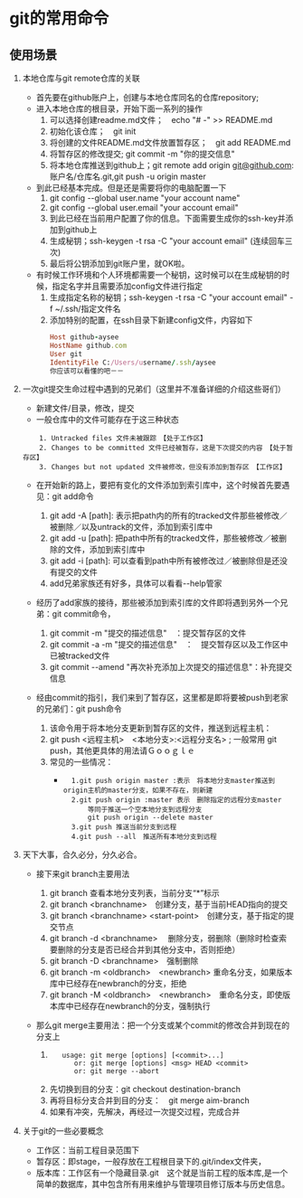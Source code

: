 # git的常用命令
## 使用场景
1. 本地仓库与git remote仓库的关联
    * 首先要在github账户上，创建与本地仓库同名的仓库repository;
    * 进入本地仓库的根目录，开始下面一系列的操作
        1. 可以选择创建readme.md文件；　echo "# -" >> README.md
        2. 初始化该仓库；　git init
        3. 将创建的文件README.md文件放置暂存区；　git add README.md
        4. 将暂存区的修改提交; git commit -m "你的提交信息"
        5. 将本地仓库推送到github上；git remote add origin git@github.com:账户名/仓库名.git,git push -u origin master
    * 到此已经基本完成。但是还是需要将你的电脑配置一下
        1. git config --global user.name "your account name"
        2. git config --global user.email "your account email"
        3. 到此已经在当前用户配置了你的信息。下面需要生成你的ssh-key并添加到github上
        4. 生成秘钥；ssh-keygen -t rsa -C "your account email" (连续回车三次)
        5. 最后将公钥添加到git账户里，就OK啦。
    * 有时候工作环境和个人环境都需要一个秘钥，这时候可以在生成秘钥的时候，指定名字并且需要添加config文件进行指定
        1. 生成指定名称的秘钥；ssh-keygen -t rsa -C "your account email" -f ~/.ssh/指定文件名
        2. 添加特别的配置，在ssh目录下新建config文件，内容如下
            ```ruby
            Host github-aysee
            HostName github.com
            User git
            IdentityFile C:/Users/username/.ssh/aysee
            你应该可以看懂的吧－－
            ```

2. 一次git提交生命过程中遇到的兄弟们（这里并不准备详细的介绍这些哥们）
    * 新建文件/目录，修改，提交
    * 一般仓库中的文件可能存在于这三种状态
    ```
        1. Untracked files 文件未被跟踪　【处于工作区】
        2. Changes to be committed 文件已经被暂存，这是下次提交的内容　【处于暂存区】
        3. Changes but not updated 文件被修改，但没有添加到暂存区　【工作区】
    ```
    * 在开始新的路上，要把有变化的文件添加到索引库中，这个时候首先要遇见：git add命令
        1. git add -A \[path]: 表示把path内的所有的tracked文件那些被修改／被删除／以及untrack的文件，添加到索引库中
        2. git add -u \[path]: 把path中所有的tracked文件，那些被修改／被删除的文件，添加到索引库中
        3. git add -i \[path]: 可以查看到path中所有被修改过／被删除但是还没有提交的文件
        4. add兄弟家族还有好多，具体可以看看--help管家
        
    * 经历了add家族的接待，那些被添加到索引库的文件即将遇到另外一个兄弟：git commit命令，
        1. git commit -m "提交的描述信息"　：提交暂存区的文件
        2. git commit -a -m "提交的描述信息"　：　提交暂存区以及工作区中已被tracked文件
        3. git commit --amend "再次补充添加上次提交的描述信息"：补充提交信息
    * 经由commit的指引，我们来到了暂存区，这里都是即将要被push到老家的兄弟们：git push命令
        1. 该命令用于将本地分支更新到暂存区的文件，推送到远程主机：
        2. git push \<远程主机>　\<本地分支>:\<远程分支名> ; 一般常用 git push，其他更具体的用法请Ｇｏｏｇｌｅ
        3. 常见的一些情况：
            * ```
                1.git push origin master :表示　将本地分支master推送到origin主机的master分支，如果不存在，则新建
                2.git push origin :master 表示　删除指定的远程分支master　
                    等同于推送一个空本地分支到远程分支
                    git push origin --delete master
                3.git push 推送当前分支到远程
                4.git push --all　推送所有本地分支到远程
                ```
      
3. 天下大事，合久必分，分久必合。
    * 接下来git branch主要用法
        1. git branch 查看本地分支列表，当前分支“*”标示
        2. git branch \<branchname>　创建分支，基于当前HEAD指向的提交
        3. git branch \<branchname> \<start-point>　创建分支，基于指定的提交节点
        4. git branch -d \<branchname> 　删除分支，弱删除（删除时检查索要删除的分支是否已经合并到其他分支中，否则拒绝）
        5. git branch -D \<branchname>　强制删除
        6. git branch -m \<oldbranch>　\<newbranch> 重命名分支，如果版本库中已经存在newbranch的分支，拒绝
        7. git branch -M \<oldbranch>　\<newbranch>　重命名分支，即使版本库中已经存在newbranch的分支，强制执行
        
    * 那么git merge主要用法：把一个分支或某个commit的修改合并到现在的分支上
        1. ```
              usage: git merge [options] [<commit>...]
                 or: git merge [options] <msg> HEAD <commit>
                 or: git merge --abort  
            ```
        2. 先切换到目的分支：git checkout destination-branch
        3. 再将目标分支合并到目的分支：　git merge aim-branch
        4. 如果有冲突，先解决，再经过一次提交过程，完成合并
        
        
4. 关于git的一些必要概念
    * 工作区：当前工程目录范围下
    * 暂存区：即stage，一般存放在工程根目录下的.git/index文件夹，
    * 版本库：工作区有一个隐藏目录.git　这个就是当前工程的版本库,是一个简单的数据库，其中包含所有用来维护与管理项目修订版本与历史信息。
